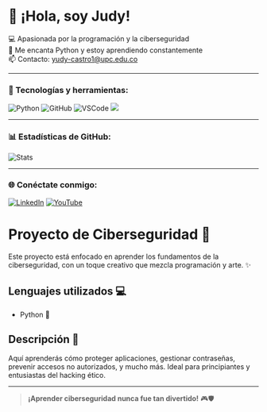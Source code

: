# 👋 ¡Hola, soy Judy!

💻 Apasionada por la programación y la ciberseguridad  
🐍 Me encanta Python y estoy aprendiendo constantemente  
📫 Contacto: yudy-castro1@upc.edu.co 

---

### 🔧 Tecnologías y herramientas:
![Python](https://img.shields.io/badge/Python-3776AB?style=for-the-badge&logo=python&logoColor=white)
![GitHub](https://img.shields.io/badge/GitHub-181717?style=for-the-badge&logo=github&logoColor=white)
![VSCode](https://img.shields.io/badge/VS%20Code-007ACC?style=for-the-badge&logo=visual-studio-code&logoColor=white)
 <img src="https://img.shields.io/badge/Tkinter-FFCA28?style=for-the-badge&logo=python&logoColor=black"/>
  
</p>

---

### 📊 Estadísticas de GitHub:
![Stats](https://github-readme-stats.vercel.app/api?username=Judycastro31&show_icons=true&theme=radical)

---

### 🌐 Conéctate conmigo:
[![LinkedIn](https://img.shields.io/badge/LinkedIn-0077B5?style=flat&logo=linkedin&logoColor=white)](https://linkedin.com/in/tu-perfil)
[![YouTube](https://img.shields.io/badge/Youtube-FF0000?style=flat&logo=youtube&logoColor=white)](https://youtube.com/tu-canal)



# Proyecto de Ciberseguridad 🔐


Este proyecto está enfocado en aprender los fundamentos de la ciberseguridad, con un toque creativo que mezcla programación y arte. ✨

## Lenguajes utilizados 💻

- Python 🐍
  

## Descripción 📘

Aquí aprenderás cómo proteger aplicaciones, gestionar contraseñas, prevenir accesos no autorizados, y mucho más. Ideal para principiantes y entusiastas del hacking ético.

---

> **¡Aprender ciberseguridad nunca fue tan divertido!** 🎮🛡️

